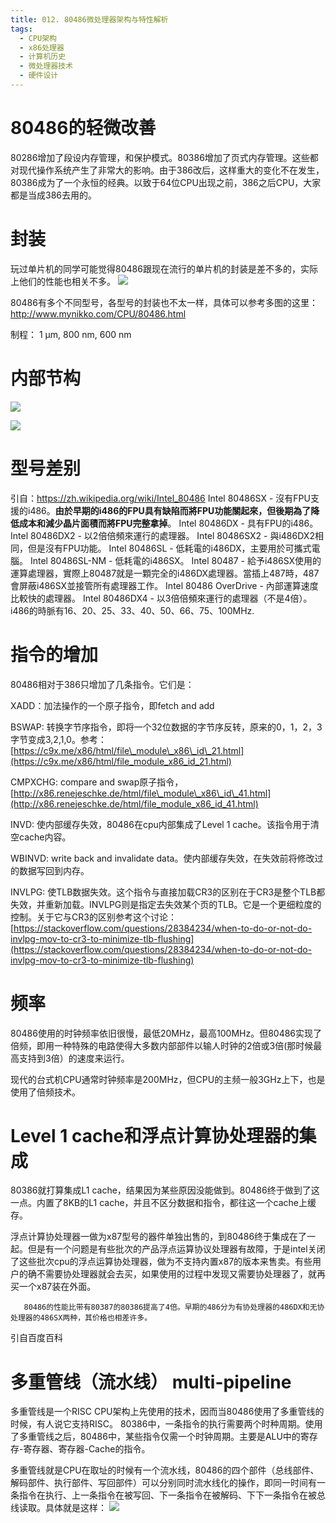 ```yaml
---
title: 012. 80486微处理器架构与特性解析
tags:
  - CPU架构
  - x86处理器
  - 计算机历史
  - 微处理器技术
  - 硬件设计
---
```

# 80486的轻微改善

80286增加了段设内存管理，和保护模式。80386增加了页式内存管理。这些都对现代操作系统产生了非常大的影响。由于386改后，这样重大的变化不在发生，80386成为了一个永恒的经典。以致于64位CPU出现之前，386之后CPU，大家都是当成386去用的。

# 封装
玩过单片机的同学可能觉得80486跟现在流行的单片机的封装是差不多的，实际上他们的性能也相关不多。
![](/assets/KU80486SL-25.jpg)

80486有多个不同型号，各型号的封装也不太一样，具体可以参考多图的这里：
http://www.mynikko.com/CPU/80486.html

制程：	1 µm, 800 nm, 600 nm


# 内部节构

![](/assets/80486DX2_arch.svg.png)

![](/assets/80486dx2-large.jpg)

# 型号差别
引自：https://zh.wikipedia.org/wiki/Intel_80486
Intel 80486SX - 沒有FPU支援的i486。**由於早期的i486的FPU具有缺陷而將FPU功能關起來，但後期為了降低成本和減少晶片面積而將FPU完整拿掉**。
Intel 80486DX - 具有FPU的i486。
Intel 80486DX2 - 以2倍倍頻來運行的處理器。
Intel 80486SX2 - 與i486DX2相同，但是沒有FPU功能。
Intel 80486SL - 低耗電的i486DX，主要用於可攜式電腦。
Intel 80486SL-NM - 低耗電的i486SX。
Intel 80487 - 給予i486SX使用的運算處理器，實際上80487就是一顆完全的i486DX處理器。當插上487時，487會屏蔽i486SX並接管所有處理器工作。
Intel 80486 OverDrive - 內部運算速度比較快的處理器。
Intel 80486DX4 - 以3倍倍頻來運行的處理器（不是4倍）。
i486的時脈有16、20、25、33、40、50、66、75、100MHz.

# 指令的增加

80486相对于386只增加了几条指令。它们是：

XADD：加法操作的一个原子指令，即fetch and add

BSWAP: 转换字节序指令，即将一个32位数据的字节序反转，原来的0，1，2，3字节变成3,2,1,0。参考：[https://c9x.me/x86/html/file\_module\_x86\_id\_21.html](https://c9x.me/x86/html/file_module_x86_id_21.html)

CMPXCHG: compare and swap原子指令，[http://x86.renejeschke.de/html/file\_module\_x86\_id\_41.html](http://x86.renejeschke.de/html/file_module_x86_id_41.html)

INVD:  使内部缓存失效，80486在cpu内部集成了Level 1 cache。该指令用于清空cache内容。

WBINVD: write back and invalidate data。使内部缓存失效，在失效前将修改过的数据写回到内存。

INVLPG: 使TLB数据失效。这个指令与直接加载CR3的区别在于CR3是整个TLB都失效，并重新加载。INVLPG则是指定去失效某个页的TLB。它是一个更细粒度的控制。关于它与CR3的区别参考这个讨论：[https://stackoverflow.com/questions/28384234/when-to-do-or-not-do-invlpg-mov-to-cr3-to-minimize-tlb-flushing](https://stackoverflow.com/questions/28384234/when-to-do-or-not-do-invlpg-mov-to-cr3-to-minimize-tlb-flushing)

# 频率

80486使用的时钟频率依旧很慢，最低20MHz，最高100MHz。但80486实现了倍频，即用一种特殊的电路使得大多数内部部件以输人时钟的2倍或3倍\(那时候最高支持到3倍）的速度来运行。

现代的台式机CPU通常时钟频率是200MHz，但CPU的主频一般3GHz上下，也是使用了倍频技术。


# Level 1 cache和浮点计算协处理器的集成

80386就打算集成L1 cache，结果因为某些原因没能做到。80486终于做到了这一点。内置了8KB的L1 cache，并且不区分数据和指令，都往这一个cache上缓存。

浮点计算协处理器一做为x87型号的器件单独出售的，到80486终于集成在了一起。但是有一个问题是有些批次的产品浮点运算协议处理器有故障，于是intel关闭了这些批次cpu的浮点运算协处理器，做为不支持内置x87的版本来售卖。有些用户的确不需要协处理器就会去买，如果使用的过程中发现又需要协处理器了，就再买一个x87装在外面。

```
   80486的性能比带有80387的80386提高了4倍。早期的486分为有协处理器的486DX和无协处理器的486SX两种，其价格也相差许多。
```

引自百度百科

# 多重管线（流水线） multi-pipeline
多重管线是一个RISC CPU架构上先使用的技术，因而当80486使用了多重管线的时候，有人说它支持RISC。
80386中，一条指令的执行需要两个时种周期。使用了多重管线之后，80486中，某些指令仅需一个时钟周期。主要是ALU中的寄存存-寄存器、寄存器-Cache的指令。

多重管线就是CPU在取址的时候有一个流水线，80486的四个部件（总线部件、解码部件、执行部件、写回部件）可以分别同时流水线化的操作，即同一时间有一条指令在执行、上一条指令在被写回、下一条指令在被解码、下下一条指令在被总线读取。具体就是这样：
![](/assets/pipeline.png)

